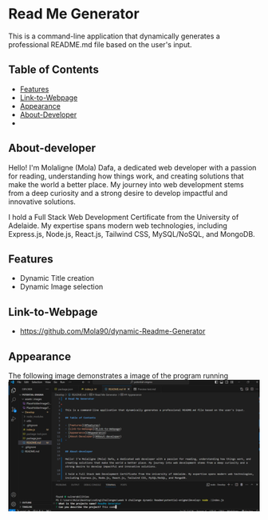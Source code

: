 # Read Me Generator


This is a command-line application that dynamically generates a professional README.md file based on the user's input.

## Table of Contents

- [Features](#features)
- [Link-to-Webpage](#Link-to-Webpage)
- [Appearance](#Appearance)
- [About-Developer](#About-developer)
- 


## About-developer

Hello! I'm Molaligne (Mola) Dafa, a dedicated web developer with a passion for reading, understanding how things work, and creating solutions that make the world a better place. My journey into web development stems from a deep curiosity and a strong desire to develop impactful and innovative solutions.

I hold a Full Stack Web Development Certificate from the University of Adelaide. My expertise spans modern web technologies, including Express.js, Node.js, React.js, Tailwind CSS, MySQL/NoSQL, and MongoDB.

## Features

- Dynamic Title creation
- Dynamic Image selection

  
 
  
## Link-to-Webpage
- https://github.com/Mola90/dynamic-Readme-Generator

## Appearance

The following image demonstrates a image of the program running
![Screenshot of webpage](../assets/images/Image.png)